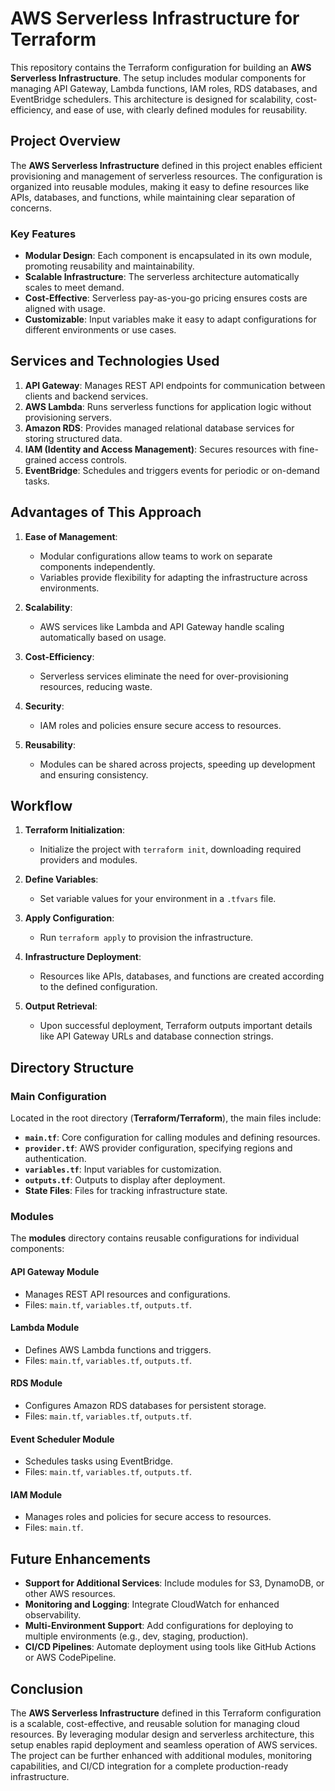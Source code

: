 # AWS Serverless Infrastructure for Terraform

This repository contains the Terraform configuration for building an **AWS Serverless Infrastructure**. The setup includes modular components for managing API Gateway, Lambda functions, IAM roles, RDS databases, and EventBridge schedulers. This architecture is designed for scalability, cost-efficiency, and ease of use, with clearly defined modules for reusability.

## Project Overview

The **AWS Serverless Infrastructure** defined in this project enables efficient provisioning and management of serverless resources. The configuration is organized into reusable modules, making it easy to define resources like APIs, databases, and functions, while maintaining clear separation of concerns.

### Key Features

- **Modular Design**: Each component is encapsulated in its own module, promoting reusability and maintainability.
- **Scalable Infrastructure**: The serverless architecture automatically scales to meet demand.
- **Cost-Effective**: Serverless pay-as-you-go pricing ensures costs are aligned with usage.
- **Customizable**: Input variables make it easy to adapt configurations for different environments or use cases.

## Services and Technologies Used

1. **API Gateway**: Manages REST API endpoints for communication between clients and backend services.
2. **AWS Lambda**: Runs serverless functions for application logic without provisioning servers.
3. **Amazon RDS**: Provides managed relational database services for storing structured data.
4. **IAM (Identity and Access Management)**: Secures resources with fine-grained access controls.
5. **EventBridge**: Schedules and triggers events for periodic or on-demand tasks.

## Advantages of This Approach

1. **Ease of Management**:
   - Modular configurations allow teams to work on separate components independently.
   - Variables provide flexibility for adapting the infrastructure across environments.

2. **Scalability**:
   - AWS services like Lambda and API Gateway handle scaling automatically based on usage.

3. **Cost-Efficiency**:
   - Serverless services eliminate the need for over-provisioning resources, reducing waste.

4. **Security**:
   - IAM roles and policies ensure secure access to resources.

5. **Reusability**:
   - Modules can be shared across projects, speeding up development and ensuring consistency.

## Workflow

1. **Terraform Initialization**:
   - Initialize the project with `terraform init`, downloading required providers and modules.

2. **Define Variables**:
   - Set variable values for your environment in a `.tfvars` file.

3. **Apply Configuration**:
   - Run `terraform apply` to provision the infrastructure.

4. **Infrastructure Deployment**:
   - Resources like APIs, databases, and functions are created according to the defined configuration.

5. **Output Retrieval**:
   - Upon successful deployment, Terraform outputs important details like API Gateway URLs and database connection strings.

## Directory Structure

### Main Configuration
Located in the root directory (**Terraform/Terraform**), the main files include:

- **`main.tf`**: Core configuration for calling modules and defining resources.
- **`provider.tf`**: AWS provider configuration, specifying regions and authentication.
- **`variables.tf`**: Input variables for customization.
- **`outputs.tf`**: Outputs to display after deployment.
- **State Files**: Files for tracking infrastructure state.

### Modules
The **modules** directory contains reusable configurations for individual components:

#### API Gateway Module
- Manages REST API resources and configurations.
- Files: `main.tf`, `variables.tf`, `outputs.tf`.

#### Lambda Module
- Defines AWS Lambda functions and triggers.
- Files: `main.tf`, `variables.tf`, `outputs.tf`.

#### RDS Module
- Configures Amazon RDS databases for persistent storage.
- Files: `main.tf`, `variables.tf`, `outputs.tf`.

#### Event Scheduler Module
- Schedules tasks using EventBridge.
- Files: `main.tf`, `variables.tf`, `outputs.tf`.

#### IAM Module
- Manages roles and policies for secure access to resources.
- Files: `main.tf`.

## Future Enhancements

- **Support for Additional Services**: Include modules for S3, DynamoDB, or other AWS resources.
- **Monitoring and Logging**: Integrate CloudWatch for enhanced observability.
- **Multi-Environment Support**: Add configurations for deploying to multiple environments (e.g., dev, staging, production).
- **CI/CD Pipelines**: Automate deployment using tools like GitHub Actions or AWS CodePipeline.

## Conclusion

The **AWS Serverless Infrastructure** defined in this Terraform configuration is a scalable, cost-effective, and reusable solution for managing cloud resources. By leveraging modular design and serverless architecture, this setup enables rapid deployment and seamless operation of AWS services. The project can be further enhanced with additional modules, monitoring capabilities, and CI/CD integration for a complete production-ready infrastructure.
